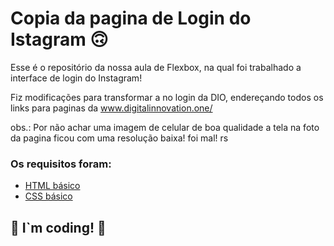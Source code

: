 # Copia da pagina de Login do Istagram 🙃

Esse é o repositório da nossa aula de Flexbox, na qual foi trabalhado a interface de login do Instagram! 

Fiz modificações para transformar a no login da DIO, endereçando todos os links para paginas da www.digitalinnovation.one/

obs.:
    Por não achar uma imagem de celular de boa qualidade a tela na foto da pagina ficou com uma resolução baixa! foi mal! rs


### Os requisitos foram:

* [HTML básico](https://www.w3schools.com/html/)
* [CSS básico](https://developer.mozilla.org/pt-BR/docs/Web/CSS)

## 🚀 I`m coding! 🚀